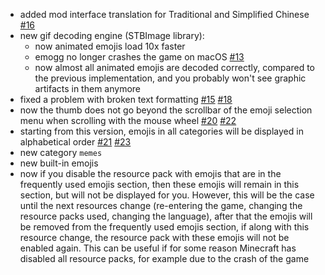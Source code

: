 - added mod interface translation for Traditional and Simplified Chinese [#16](https://github.com/aratakileo/emogg/pull/16)
- new gif decoding engine (STBImage library):
  - now animated emojis load 10x faster
  - emogg no longer crashes the game on macOS [#13](https://github.com/aratakileo/emogg/issues/13)
  - now almost all animated emojis are decoded correctly, compared to the previous implementation, and you probably won't see graphic artifacts in them anymore
- fixed a problem with broken text formatting [#15](https://github.com/aratakileo/emogg/issues/15) [#18](https://github.com/aratakileo/emogg/pull/18)
- now the thumb does not go beyond the scrollbar of the emoji selection menu when scrolling with the mouse wheel [#20](https://github.com/aratakileo/emogg/issues/20) [#22](https://github.com/aratakileo/emogg/pull/22)
- starting from this version, emojis in all categories will be displayed in alphabetical order [#21](https://github.com/aratakileo/emogg/issues/21) [#23](https://github.com/aratakileo/emogg/pull/23)
- new category `memes`
- new built-in emojis
- now if you disable the resource pack with emojis that are in the frequently used emojis section, then these emojis will remain in this section, but will not be displayed for you. However, this will be the case until the next resources change (re-entering the game, changing the resource packs used, changing the language), after that the emojis will be removed from the frequently used emojis section, if along with this resource change, the resource pack with these emojis will not be enabled again. This can be useful if for some reason Minecraft has disabled all resource packs, for example due to the crash of the game
